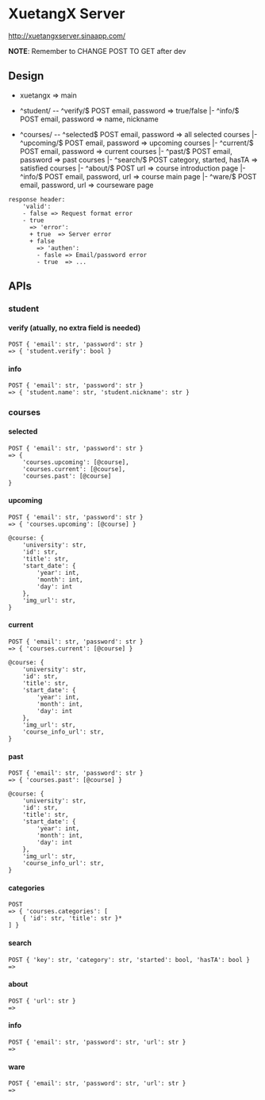 XuetangX Server
===============

http://xuetangxserver.sinaapp.com/


**NOTE**: Remember to CHANGE POST TO GET after dev


Design
------

- xuetangx  => main

- ^student/ -- ^verify/$    POST email, password => true/false
            |- ^info/$      POST email, password => name, nickname

- ^courses/ -- ^selected$   POST email, password => all selected courses
            |- ^upcoming/$  POST email, password => upcoming courses
            |- ^current/$   POST email, password => current courses
            |- ^past/$      POST email, password => past courses
            |- ^search/$    POST category, started, hasTA => satisfied courses
            |- ^about/$     POST url => course introduction page
            |- ^info/$      POST email, password, url => course main page
            |- ^ware/$      POST email, password, url => courseware page

```
response header:
    'valid':
    - false => Request format error
    - true
      => 'error':
      + true  => Server error
      + false
        => 'authen':
        - fasle => Email/password error
        - true  => ...
```


APIs
----

### student

#### verify (atually, no extra field is needed)

    POST { 'email': str, 'password': str }
    => { 'student.verify': bool }

#### info

    POST { 'email': str, 'password': str }
    => { 'student.name': str, 'student.nickname': str }


### courses

#### selected

    POST { 'email': str, 'password': str }
    => {
        'courses.upcoming': [@course],
        'courses.current': [@course],
        'courses.past': [@course]
    }

#### upcoming

    POST { 'email': str, 'password': str }
    => { 'courses.upcoming': [@course] }

    @course: {
        'university': str,
        'id': str,
        'title': str,
        'start_date': {
            'year': int,
            'month': int,
            'day': int
        },
        'img_url': str,
    }

#### current

    POST { 'email': str, 'password': str }
    => { 'courses.current': [@course] }

    @course: {
        'university': str,
        'id': str,
        'title': str,
        'start_date': {
            'year': int,
            'month': int,
            'day': int
        },
        'img_url': str,
        'course_info_url': str,
    }

#### past

    POST { 'email': str, 'password': str }
    => { 'courses.past': [@course] }

    @course: {
        'university': str,
        'id': str,
        'title': str,
        'start_date': {
            'year': int,
            'month': int,
            'day': int
        },
        'img_url': str,
        'course_info_url': str,
    }

#### categories

    POST
    => { 'courses.categories': [
        { 'id': str, 'title': str }*
    ] }

#### search

    POST { 'key': str, 'category': str, 'started': bool, 'hasTA': bool }
    =>

#### about

    POST { 'url': str }
    =>

#### info

    POST { 'email': str, 'password': str, 'url': str }
    =>

#### ware

    POST { 'email': str, 'password': str, 'url': str }
    =>

